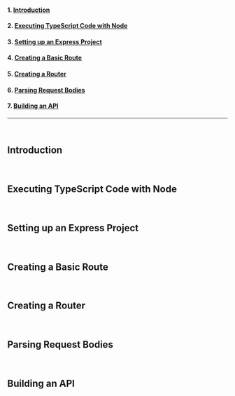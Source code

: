 #### 1. [Introduction](#1)

#### 2. [Executing TypeScript Code with Node](#2)

#### 3. [Setting up an Express Project](#3)

#### 4. [Creating a Basic Route](#4)

#### 5. [Creating a Router](#5)

#### 6. [Parsing Request Bodies](#6)

#### 7. [Building an API](#7)

---

<br>

## Introduction<a id='1'></a>

<br>

## Executing TypeScript Code with Node<a id='2'></a>

<br>

## Setting up an Express Project<a id='3'></a>

<br>

## Creating a Basic Route<a id='4'></a>

<br>

## Creating a Router<a id='5'></a>

<br>

## Parsing Request Bodies<a id='6'></a>

<br>

## Building an API<a id='7'></a>

<br>
